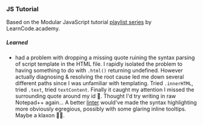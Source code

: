 ### JS Tutorial

Based on the Modular JavaScript tutorial [playlist series](https://www.youtube.com/watch?v=m-NYyst_tiY&list=PLoYCgNOIyGABs-wDaaxChu82q_xQgUb4f) by LearnCode.academy.

##### Learned 

* had a problem with dropping a missing quote ruining the syntax parsing of script template in the HTML file. I rapidly isolated the problem to having something to do with `.html()` returning undefined. However actually diagnosing & resolving the root cause led me down several different paths since I was unfamiliar with templating. Tried `.innerHTML`, tried `.text`, tried `textContent`. Finally it caught my attention I missed the surrounding quote around my id 🤦‍‍. Thought I'd try writing in raw Notepad++ again... A better [linter](https://en.wikipedia.org/wiki/Lint_(software)) would've made the syntax highlighting more obviously egregious, possibly with some glaring inline tooltips. Maybe a klaxon 🚨📢.